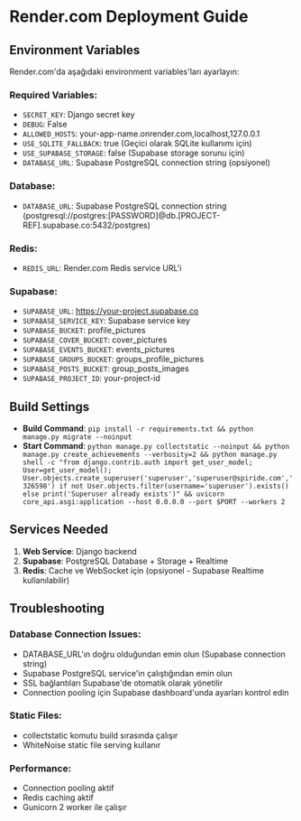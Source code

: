 # Render.com Deployment Guide

## Environment Variables

Render.com'da aşağıdaki environment variables'ları ayarlayın:

### Required Variables:
- `SECRET_KEY`: Django secret key
- `DEBUG`: False
- `ALLOWED_HOSTS`: your-app-name.onrender.com,localhost,127.0.0.1
- `USE_SQLITE_FALLBACK`: true (Geçici olarak SQLite kullanımı için)
- `USE_SUPABASE_STORAGE`: false (Supabase storage sorunu için)
- `DATABASE_URL`: Supabase PostgreSQL connection string (opsiyonel)

### Database:
- `DATABASE_URL`: Supabase PostgreSQL connection string (postgresql://postgres:[PASSWORD]@db.[PROJECT-REF].supabase.co:5432/postgres)

### Redis:
- `REDIS_URL`: Render.com Redis service URL'i

### Supabase:
- `SUPABASE_URL`: https://your-project.supabase.co
- `SUPABASE_SERVICE_KEY`: Supabase service key
- `SUPABASE_BUCKET`: profile_pictures
- `SUPABASE_COVER_BUCKET`: cover_pictures
- `SUPABASE_EVENTS_BUCKET`: events_pictures
- `SUPABASE_GROUPS_BUCKET`: groups_profile_pictures
- `SUPABASE_POSTS_BUCKET`: group_posts_images
- `SUPABASE_PROJECT_ID`: your-project-id

## Build Settings

- **Build Command**: `pip install -r requirements.txt && python manage.py migrate --noinput`
- **Start Command**: `python manage.py collectstatic --noinput && python manage.py create_achievements --verbosity=2 && python manage.py shell -c "from django.contrib.auth import get_user_model; User=get_user_model(); User.objects.create_superuser('superuser','superuser@spiride.com','326598') if not User.objects.filter(username='superuser').exists() else print('Superuser already exists')" && uvicorn core_api.asgi:application --host 0.0.0.0 --port $PORT --workers 2`

## Services Needed

1. **Web Service**: Django backend
2. **Supabase**: PostgreSQL Database + Storage + Realtime
3. **Redis**: Cache ve WebSocket için (opsiyonel - Supabase Realtime kullanılabilir)

## Troubleshooting

### Database Connection Issues:
- DATABASE_URL'ın doğru olduğundan emin olun (Supabase connection string)
- Supabase PostgreSQL service'in çalıştığından emin olun
- SSL bağlantıları Supabase'de otomatik olarak yönetilir
- Connection pooling için Supabase dashboard'unda ayarları kontrol edin

### Static Files:
- collectstatic komutu build sırasında çalışır
- WhiteNoise static file serving kullanır

### Performance:
- Connection pooling aktif
- Redis caching aktif
- Gunicorn 2 worker ile çalışır
